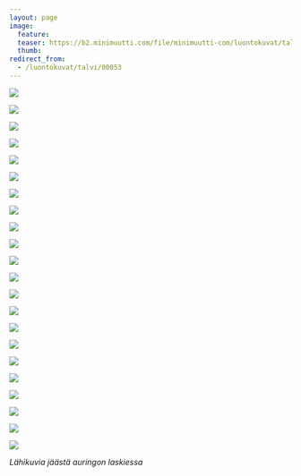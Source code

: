 ```yaml
---
layout: page
image:
  feature:
  teaser: https://b2.minimuutti.com/file/minimuutti-com/luontokuvat/talvi/4/DS43772_3-245px.jpg
  thumb:
redirect_from:
  - /luontokuvat/talvi/00053
---
```


![](https://b2.minimuutti.com/file/minimuutti-com/luontokuvat/talvi/4/DS43772_2-800px.jpg)

![](https://b2.minimuutti.com/file/minimuutti-com/luontokuvat/talvi/4/DS43772_3-800px.jpg)

![](https://b2.minimuutti.com/file/minimuutti-com/luontokuvat/talvi/4/DS43772_5-800px.jpg)

![](https://b2.minimuutti.com/file/minimuutti-com/luontokuvat/talvi/4/DS43772_1-800px.jpg)

![](https://b2.minimuutti.com/file/minimuutti-com/luontokuvat/talvi/4/DS43772_6-800px.jpg)

![](https://b2.minimuutti.com/file/minimuutti-com/luontokuvat/talvi/4/DS43772_7-800px.jpg)

![](https://b2.minimuutti.com/file/minimuutti-com/luontokuvat/talvi/4/DS43772_8-800px.jpg)

![](https://b2.minimuutti.com/file/minimuutti-com/luontokuvat/talvi/4/DS43772_9-800px.jpg)

![](https://b2.minimuutti.com/file/minimuutti-com/luontokuvat/talvi/4/DS43772_4-800px.jpg)

![](https://b2.minimuutti.com/file/minimuutti-com/luontokuvat/talvi/4/DS43712_1-800px.jpg)

![](https://b2.minimuutti.com/file/minimuutti-com/luontokuvat/talvi/4/DS43712_3-800px.jpg)

![](https://b2.minimuutti.com/file/minimuutti-com/luontokuvat/talvi/4/DS43724_3-800px.jpg)

![](https://b2.minimuutti.com/file/minimuutti-com/luontokuvat/talvi/4/DS43724_4-800px.jpg)

![](https://b2.minimuutti.com/file/minimuutti-com/luontokuvat/talvi/4/DS43771_1-800px.jpg)

![](https://b2.minimuutti.com/file/minimuutti-com/luontokuvat/talvi/4/DS43712_2-800px.jpg)

![](https://b2.minimuutti.com/file/minimuutti-com/luontokuvat/talvi/4/DS43771_2-800px.jpg)

![](https://b2.minimuutti.com/file/minimuutti-com/luontokuvat/talvi/4/DS43771_3-800px.jpg)

![](https://b2.minimuutti.com/file/minimuutti-com/luontokuvat/talvi/4/DS43771_8-800px.jpg)

![](https://b2.minimuutti.com/file/minimuutti-com/luontokuvat/talvi/4/DS43771_4-800px.jpg)

![](https://b2.minimuutti.com/file/minimuutti-com/luontokuvat/talvi/4/DS43771_5-800px.jpg)

![](https://b2.minimuutti.com/file/minimuutti-com/luontokuvat/talvi/4/DS43771_7-800px.jpg)

![](https://b2.minimuutti.com/file/minimuutti-com/luontokuvat/talvi/4/DS43771_6-800px.jpg)

*Lähikuvia jäästä auringon laskiessa*




